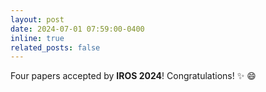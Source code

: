 ```yaml
---
layout: post
date: 2024-07-01 07:59:00-0400
inline: true
related_posts: false
---
```


Four papers accepted by **IROS 2024**! Congratulations! :sparkles: :smile:
